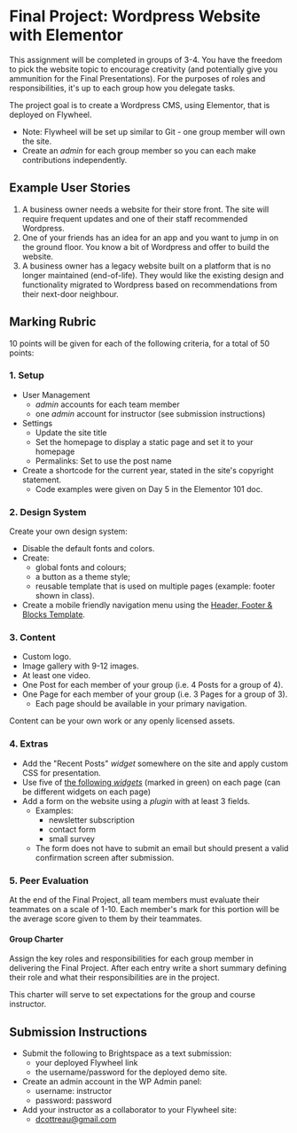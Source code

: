 # Final Project: Wordpress Website with Elementor
This assignment will be completed in groups of 3-4. You have the freedom to pick the website topic to encourage creativity (and potentially give you ammunition for the Final Presentations). For the purposes of roles and responsibilities, it's up to each group how you delegate tasks.

The project goal is to create a Wordpress CMS, using Elementor, that is deployed on Flywheel.
- Note: Flywheel will be set up similar to Git - one group member will own the site.
- Create an _admin_ for each group member so you can each make contributions independently.

## Example User Stories
1. A business owner needs a website for their store front. The site will require frequent updates and one of their staff recommended Wordpress.
2. One of your friends has an idea for an app and you want to jump in on the ground floor. You know a bit of Wordpress and offer to build the website.
3. A business owner has a legacy website built on a platform that is no longer maintained (end-of-life). They would like the existing design and functionality migrated to Wordpress based on recommendations from their next-door neighbour.

## Marking Rubric
10 points will be given for each of the following criteria, for a total of 50 points:

### 1. Setup
- User Management
  - _admin_ accounts for each team member
  - one _admin_ account for instructor (see submission instructions)
- Settings
  - Update the site title
  - Set the homepage to display a static page and set it to your homepage
  - Permalinks: Set to use the post name
- Create a shortcode for the current year, stated in the site's copyright statement.
  - Code examples were given on Day 5 in the Elementor 101 doc.

### 2. Design System
Create your own design system:
- Disable the default fonts and colors.
- Create:
    - global fonts and colours;
    - a button as a theme style;
    - reusable template that is used on multiple pages (example: footer shown in class).
- Create a mobile friendly navigation menu using the [Header, Footer & Blocks Template](https://wordpress.org/plugins/header-footer-elementor/).

### 3. Content
- Custom logo.
- Image gallery with 9-12 images.
- At least one video.
- One Post for each member of your group (i.e. 4 Posts for a group of 4).
- One Page for each member of your group (i.e. 3 Pages for a group of 3).
  - Each page should be available in your primary navigation.

Content can be your own work or any openly licensed assets.

### 4. Extras
- Add the "Recent Posts" _widget_ somewhere on the site and apply custom CSS for presentation.
- Use five of [the following _widgets_](widgets.png) (marked in green) on each page (can be different widgets on each page)
- Add a form on the website using a _plugin_ with at least 3 fields.
  - Examples:
    - newsletter subscription
    - contact form
    - small survey
  - The form does not have to submit an email but should present a valid confirmation screen after submission.

### 5. Peer Evaluation
At the end of the Final Project, all team members must evaluate their teammates on a scale of 1-10. Each member's mark for this portion will be the average score given to them by their teammates.

#### Group Charter
Assign the key roles and responsibilities for each group member in delivering the Final Project. After each entry write a short summary defining their role and what their responsibilities are in the project. 

This charter will serve to set expectations for the group and course instructor.

## Submission Instructions
- Submit the following to Brightspace as a text submission:
  - your deployed Flywheel link
  - the username/password for the deployed demo site.
- Create an admin account in the WP Admin panel:
  - username: instructor
  - password: password
- Add your instructor as a collaborator to your Flywheel site:
  - dcottreau@gmail.com
